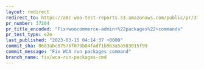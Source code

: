 ```yaml
---
layout: redirect
redirect_to: https://a8c-woo-test-reports.s3.amazonaws.com/public/pr/37204/e2e/index.html
pr_number: 37204
pr_title_encoded: "Fix+woocommerce-admin+%22packages%22+commands"
pr_test_type: e2e
last_published: "2023-03-15 04:14:37 +0000"
commit_sha: 0683abc8757bf079b04fadf1b9b3a5a583015f99
commit_message: "Fix WCA run packages command"
branch_name: fix/wca-run-packages-cmd
---
```


